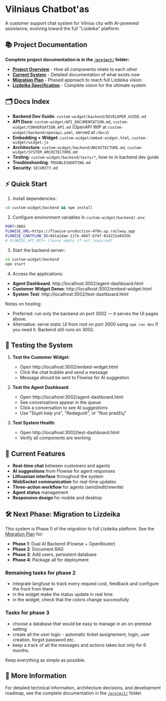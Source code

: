 # Vilniaus Chatbot'as

A customer support chat system for Vilnius city with AI-powered assistance, evolving toward the full "Lizdeika" platform.

## 📚 Project Documentation

**Complete project documentation is in the [`/project/`](./project/) folder:**

- **[Project Overview](./project/README.md)** - How all components relate to each other
- **[Current System](./project/current-system.md)** - Detailed documentation of what exists now  
- **[Migration Plan](./project/migration-plan.md)** - Phased approach to reach full Lizdeika vision
- **[Lizdeika Specification](./project/moonshot_spec.md)** - Complete vision for the ultimate system

## 🗂️ Docs Index

- **Backend Dev Guide**: `custom-widget/backend/DEVELOPER_GUIDE.md`
- **API Docs**: `custom-widget/API_DOCUMENTATION.md`, `custom-widget/CONVERSATION_API.md` (OpenAPI WIP at `custom-widget/backend/openapi.yaml`, served at `/docs`)
- **Embedding + Widget**: `custom-widget/embed-widget.html`, `custom-widget/widget.js`
- **Architecture**: `custom-widget/backend/ARCHITECTURE.md`, `custom-widget/SYSTEM_ARCHITECTURE.md`
- **Testing**: `custom-widget/backend/tests/*`, how-to in backend dev guide
- **Troubleshooting**: `TROUBLESHOOTING.md`
- **Security**: `SECURITY.md`

## ⚡ Quick Start

1. Install dependencies:
```bash
cd custom-widget/backend && npm install
```

2. Configure environment variables in `custom-widget/backend/.env`:
```bash
PORT=3002
FLOWISE_URL=https://flowise-production-478e.up.railway.app
FLOWISE_CHATFLOW_ID=941a1dae-117e-4667-bf4f-014221e8435b
# FLOWISE_API_KEY= (leave empty if not required)
```

3. Start the backend server:
```bash
cd custom-widget/backend
npm start
```

4. Access the applications:
- **Agent Dashboard**: http://localhost:3002/agent-dashboard.html
- **Customer Widget Demo**: http://localhost:3002/embed-widget.html
- **System Test**: http://localhost:3002/test-dashboard.html

Notes on hosting:
- Preferred: run only the backend on port 3002 — it serves the UI pages above.
- Alternative: serve static UI from root on port 3000 using `npm run dev` if you need it. Backend still runs on 3002.

## 🧪 Testing the System

1. **Test the Customer Widget**:
   - Open http://localhost:3002/embed-widget.html
   - Click the chat bubble and send a message
   - Message should be sent to Flowise for AI suggestion

2. **Test the Agent Dashboard**:
   - Open http://localhost:3002/agent-dashboard.html  
   - See conversations appear in the queue
   - Click a conversation to see AI suggestions
   - Use "Siųsti kaip yra", "Redaguoti", or "Nuo pradžių"

3. **Test System Health**:
   - Open http://localhost:3002/test-dashboard.html
   - Verify all components are working

## 🚀 Current Features

- **Real-time chat** between customers and agents
- **AI suggestions** from Flowise for agent responses  
- **Lithuanian interface** throughout the system
- **WebSocket communication** for real-time updates
- **Three-action workflow** for agents (send/edit/rewrite)
- **Agent status** management
- **Responsive design** for mobile and desktop

## 🛠️ Next Phase: Migration to Lizdeika

This system is Phase 0 of the migration to full Lizdeika platform. See the [Migration Plan](./project/migration-plan.md) for:

- **Phase 1**: Dual AI Backend (Flowise + OpenRouter)
- **Phase 2**: Document RAG
- **Phase 3**: Add users, persistent database
- **Phase 4**: Package all for deployment

### Remaining tasks for phase 2
- integrate langfuse to track every request cost, feedback and configure the front from there
- in the widget make the status update in real time
- in the widget, check that the colors change successfully

### Tasks for phase 3
- choose a database that would be easy to manage in an on-premise setting
- create all the user logic - automatic ticket assignement, login, user creation, forgot password etc.
- keep a track of all the messages and actions taken but only for 6 months. 

Keep everything as simple as possible. 


## 📖 More Information


For detailed technical information, architecture decisions, and development roadmap, see the complete documentation in the [`/project/`](./project/) folder.
